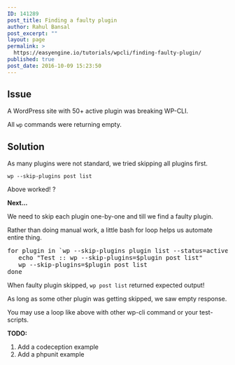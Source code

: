 ```yaml
---
ID: 141289
post_title: Finding a faulty plugin
author: Rahul Bansal
post_excerpt: ""
layout: page
permalink: >
  https://easyengine.io/tutorials/wpcli/finding-faulty-plugin/
published: true
post_date: 2016-10-09 15:23:50
---
```

<h2>Issue</h2>
A WordPress site with 50+ active plugin was breaking WP-CLI.

All `wp` commands were returning empty.
<h2>Solution</h2>
As many plugins were not standard, we tried skipping all plugins first.

<code>wp --skip-plugins post list</code>

Above worked! ?

<strong>Next...</strong>

We need to skip each plugin one-by-one and till we find a faulty plugin.

Rather than doing manual work, a little bash for loop helps us automate entire thing.
<pre class="no-highlight">for plugin in `wp --skip-plugins plugin list --status=active --field=name`; do
   echo "Test :: wp --skip-plugins=$plugin post list"
   wp --skip-plugins=$plugin post list
done</pre>
When faulty plugin skipped, `wp post list` returned expected output!

As long as some other plugin was getting skipped, we saw empty response.

You may use a loop like above with other wp-cli command or your test-scripts.

<strong>TODO: </strong>
<ol>
 	<li>Add a codeception example</li>
 	<li>Add a phpunit example</li>
</ol>